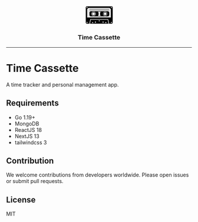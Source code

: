 <div align="center">
  <a href="http://github.com/fbarikzehi/time_cassette/">
    <picture>
      <source media="(prefers-color-scheme: dark)" srcset="https://github.com/fbarikzehi/time_cassette/blob/5396c592fe0f8b85d38ca1c2fa7ec848b6cef36a/cassette.jpg">
      <img alt="cassette logo" src="https://github.com/fbarikzehi/time_cassette/blob/5396c592fe0f8b85d38ca1c2fa7ec848b6cef36a/cassette.jpg" width="75">   
    </picture>
  </a>

  <h3>Time Cassette </h3>
  <hr/>
</div>

# Time Cassette 

A time tracker and personal management app.

## Requirements

- Go 1.19+
- MongoDB
- ReactJS 18
- NextJS 13
- tailwindcss 3

## Contribution

We welcome contributions from developers worldwide. Please open issues or submit pull requests.

## License

MIT





